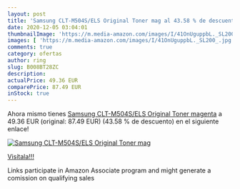 ```yaml
---
layout: post
title: 'Samsung CLT-M504S/ELS Original Toner mag al 43.58 % de descuento'
date: 2020-12-05 03:04:01
thumbnailImage: 'https://m.media-amazon.com/images/I/41OnUguppbL._SL200_.jpg'
images: [ 'https://m.media-amazon.com/images/I/41OnUguppbL._SL200_.jpg' ]
comments: true
category: ofertas
author: ring
slug: B008BT28ZC
description:
actualPrice: 49.36 EUR
comparePrice: 87.49 EUR
inStock: true
---
```


Ahora mismo tienes [Samsung CLT-M504S/ELS Original Toner magenta](https://www.amazon.de/dp/B008BT28ZC/?tag=tolees0ca-21) a 49.36 EUR (original: 87.49 EUR) (43.58 %  de descuento) en el siguiente enlace!

[![Samsung CLT-M504S/ELS Original Toner mag](https://m.media-amazon.com/images/I/41OnUguppbL._SL200_.jpg)](https://www.amazon.de/dp/B008BT28ZC/?tag=tolees0ca-21)

[Visítala!!!](https://www.amazon.de/dp/B008BT28ZC/?tag=tolees0ca-21)

Links participate in Amazon Associate program and might generate a comission on qualifying sales
